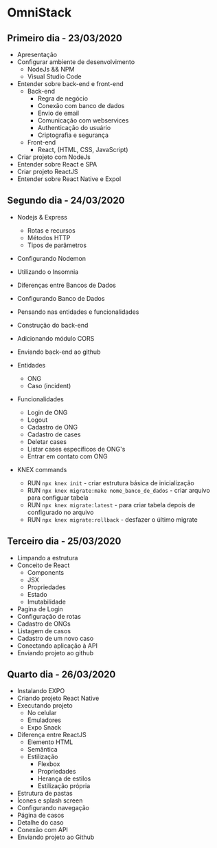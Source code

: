 # OmniStack

## Primeiro dia - 23/03/2020 

* Apresentação
* Configurar ambiente de desenvolvimento
    - NodeJs && NPM
    - Visual Studio Code
* Entender sobre back-end e front-end
    - Back-end
        - Regra de negócio
        - Conexão com banco de dados
        - Envio de email
        - Comunicação com webservices
        - Authenticação do usuário
        - Criptografia e segurança
    - Front-end
        - React, (HTML, CSS, JavaScript)
* Criar projeto com NodeJs
* Entender sobre React e SPA
* Criar projeto ReactJS
* Entender sobre React Native e Expol


## Segundo dia - 24/03/2020

* Nodejs & Express
    - Rotas e recursos
    - Métodos HTTP
    - Tipos de parâmetros
* Configurando Nodemon
* Utilizando o Insomnia
* Diferenças entre Bancos de Dados
* Configurando Banco de Dados
* Pensando nas entidades e funcionalidades
* Construção do back-end
* Adicionando módulo CORS
* Enviando back-end ao github
* Entidades
    - ONG
    - Caso (incident)
* Funcionalidades
    - Login de ONG
    - Logout
    - Cadastro de ONG
    - Cadastro de cases
    - Deletar cases
    - Listar cases específicos de ONG's
    - Entrar em contato com ONG

* KNEX commands
    - RUN `npx knex init` - criar estrutura básica de inicialização
    - RUN `npx knex migrate:make nome_banco_de_dados` - criar arquivo para configuar tabela
    - RUN `npx knex migrate:latest` - para criar tabela depois de configurado no arquivo
    - RUN `npx knex migrate:rollback` - desfazer o último migrate


## Terceiro dia - 25/03/2020

* Limpando a estrutura
* Conceito de React
    - Components
    - JSX
    - Propriedades
    - Estado
    - Imutabilidade
* Pagina de Login
* Configuração de rotas
* Cadastro de ONGs
* Listagem de casos
* Cadastro de um novo caso
* Conectando aplicação à API
* Enviando projeto ao github

## Quarto dia - 26/03/2020

* Instalando EXPO
* Criando projeto React Native
* Executando projeto
    - No celular
    - Emuladores
    - Expo Snack
* Diferença entre ReactJS
    - Elemento HTML
    - Semântica
    - Estilização
        - Flexbox
        - Propriedades
        - Herança de estilos
        - Estilização própria
* Estrutura de pastas
* Ícones e splash screen
* Configurando navegação
* Página de casos
* Detalhe do caso
* Conexão com API
* Enviando projeto ao Github
